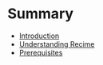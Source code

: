# Summary

* [Introduction](README.md)
* [Understanding Recime](chapter1.md)
* [Prerequisites](prerequisites.md)

